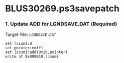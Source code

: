 # BLUS30269.ps3savepatch

### 1. Update ADD for LGNDSAVE.DAT (Required)

Target File: `LGNDSAVE.DAT`

```
set [csum]:0
set pointer:eof+1
set [csum]:add(0x20,pointer)
write at 0x000018:[csum]
```

